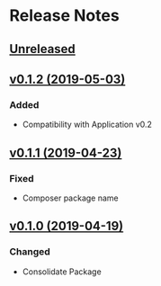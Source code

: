 # Release Notes

## [Unreleased](https://github.com/ixocreate/cache-package/compare/0.1.2...develop)

## [v0.1.2 (2019-05-03)](https://github.com/ixocreate/cache-package/compare/0.1.1...0.1.2)
### Added
- Compatibility with Application v0.2

## [v0.1.1 (2019-04-23)](https://github.com/ixocreate/cache-package/compare/0.1.0...0.1.1)
### Fixed
- Composer package name

## [v0.1.0 (2019-04-19)](https://github.com/ixocreate/cache-package/compare/master...0.1.0)
### Changed
- Consolidate Package
